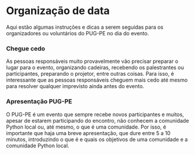 # Organização de data

Aqui estão algumas instruções e dicas a serem seguidas para os organizadores ou voluntários do PUG-PE no dia do evento.

### Chegue cedo

As pessoas responsáveis muito provavelmente vão precisar preparar o lugar para o evento, organizando cadeiras, recebendo os palestrantes ou participantes,
preparando o projetor, entre outras coisas. Para isso, é interessante que as pessoas responsáveis cheguem mais cedo até mesmo para resolver qualquer imprevisto ainda antes do evento.

### Apresentação PUG-PE

O PUG-PE é um evento que sempre recebe novos participantes e muitos, apesar de estarem participando do encontro, não conhecem a comunidade Python local ou, até mesmo, o que é uma comunidade. Por isso, é importante que haja uma breve apresentação, que dure entre 5 a 10 minutos, introduzindo o que é e quais os objetivos de uma comunidade e a comunidade Python local.